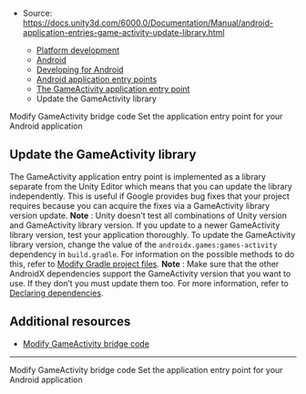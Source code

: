 * Source: https://docs.unity3d.com/6000.0/Documentation/Manual/android-application-entries-game-activity-update-library.html

  * [Platform development ](https://docs.unity3d.com/6000.0/Documentation/Manual/PlatformSpecific.html)
  * [Android](https://docs.unity3d.com/6000.0/Documentation/Manual/android.html)
  * [Developing for Android](https://docs.unity3d.com/6000.0/Documentation/Manual/android-developing.html)
  * [Android application entry points](https://docs.unity3d.com/6000.0/Documentation/Manual/android-application-entries.html)
  * [The GameActivity application entry point](https://docs.unity3d.com/6000.0/Documentation/Manual/android-application-entries-game-activity.html)
  * Update the GameActivity library


[](https://docs.unity3d.com/6000.0/Documentation/Manual/android-application-entries-game-activity-modify-bridge.html)
Modify GameActivity bridge code
[](https://docs.unity3d.com/6000.0/Documentation/Manual/android-application-entries-set.html)
Set the application entry point for your Android application
## Update the GameActivity library
The GameActivity application entry point is implemented as a library separate from the Unity Editor which means that you can update the library independently. This is useful if Google provides bug fixes that your project requires because you can acquire the fixes via a GameActivity library version update.
**Note** : Unity doesn’t test all combinations of Unity version and GameActivity library version. If you update to a newer GameActivity library version, test your application thoroughly.
To update the GameActivity library version, change the value of the `androidx.games:games-activity` dependency in `build.gradle`. For information on the possible methods to do this, refer to [Modify Gradle project files](https://docs.unity3d.com/6000.0/Documentation/Manual/android-modify-gradle-project-files.html).
**Note** : Make sure that the other AndroidX dependencies support the GameActivity version that you want to use. If they don’t you must update them too. For more information, refer to [Declaring dependencies](https://developer.android.com/jetpack/androidx/releases/games#declaring-dependencies).
## Additional resources
  * [Modify GameActivity bridge code](https://docs.unity3d.com/6000.0/Documentation/Manual/android-application-entries-game-activity-modify-bridge.html)


* * *
[](https://docs.unity3d.com/6000.0/Documentation/Manual/android-application-entries-game-activity-modify-bridge.html)
Modify GameActivity bridge code
[](https://docs.unity3d.com/6000.0/Documentation/Manual/android-application-entries-set.html)
Set the application entry point for your Android application
